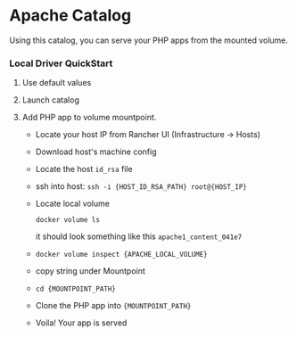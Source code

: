 # Apache Catalog

Using this catalog, you can serve your PHP apps from the mounted volume.

### Local Driver QuickStart

  1. Use default values
  2. Launch catalog
  3. Add PHP app to volume mountpoint.
  	 
       * Locate your host IP from Rancher UI (Infrastructure -> Hosts) 
       * Download host's machine config 
       * Locate the host `id_rsa` file 
       * ssh into host: `ssh -i {HOST_ID_RSA_PATH} root@{HOST_IP}`
       * Locate local volume 
       
         `docker volume ls`
         
         it should look something like this `apache1_content_041e7`
         
       
       * `docker volume inspect {APACHE_LOCAL_VOLUME}` 
       * copy string under Mountpoint 
       * `cd {MOUNTPOINT_PATH}`
       * Clone the PHP app into `{MOUNTPOINT_PATH}`
       * Voila! Your app is served